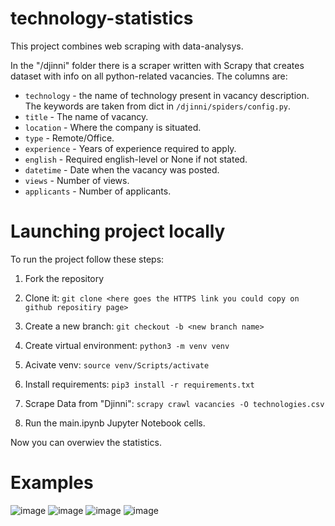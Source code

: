 # technology-statistics
This project combines web scraping with data-analysys.

In the "/djinni" folder there is a scraper written with Scrapy that creates dataset with info on all python-related vacancies.
The columns are: 
- `technology` - the name of technology present in vacancy description. The keywords are taken from dict in `/djinni/spiders/config.py`.
- `title` - The name of vacancy.
- `location` - Where the company is situated.
- `type` - Remote/Office.
- `experience` - Years of experience required to apply.
- `english` - Required english-level or None if not stated.
- `datetime` - Date when the vacancy was posted.
- `views` - Number of views.
- `applicants` - Number of applicants.

# Launching project locally
To run the project follow these steps:
1. Fork the repository

2. Clone it:
`git clone <here goes the HTTPS link you could copy on github repositiry page>`

3. Create a new branch:
`git checkout -b <new branch name>`

4. Create virtual environment:
`python3 -m venv venv`

5. Acivate venv:
`source venv/Scripts/activate`

6. Install requirements:
`pip3 install -r requirements.txt`

7. Scrape Data from "Djinni":
`scrapy crawl vacancies -O technologies.csv`

8. Run the main.ipynb Jupyter Notebook cells.

Now you can overwiev the statistics.

# Examples
![image](https://github.com/Lyutillis/technology-statistics/assets/62535257/e278c4e8-3726-460b-80ac-a904408c00e9)
![image](https://github.com/Lyutillis/technology-statistics/assets/62535257/6de516e0-201e-47c3-8add-0cff4ffd6346)
![image](https://github.com/Lyutillis/technology-statistics/assets/62535257/8f29fe69-f7f0-4ad3-ad7f-dd49e21d9fa8)
![image](https://github.com/Lyutillis/technology-statistics/assets/62535257/6aacd522-147a-4a07-a676-0fe9d4900be0)

